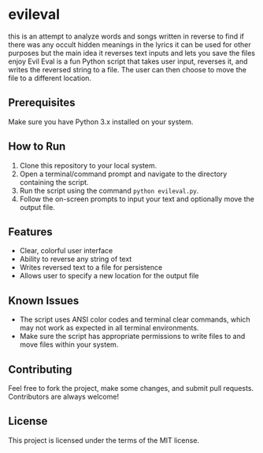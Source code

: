 # evileval
this is an attempt to analyze words and songs written in reverse to find if there was any occult hidden meanings in the lyrics it can be used for other purposes but the main idea it reverses text inputs and lets you save the files enjoy
Evil Eval is a fun Python script that takes user input, reverses it, and writes the reversed string to a file. The user can then choose to move the file to a different location.

## Prerequisites

Make sure you have Python 3.x installed on your system.

## How to Run

1. Clone this repository to your local system.
2. Open a terminal/command prompt and navigate to the directory containing the script.
3. Run the script using the command `python evileval.py`.
4. Follow the on-screen prompts to input your text and optionally move the output file.

## Features

- Clear, colorful user interface
- Ability to reverse any string of text
- Writes reversed text to a file for persistence
- Allows user to specify a new location for the output file

## Known Issues

- The script uses ANSI color codes and terminal clear commands, which may not work as expected in all terminal environments.
- Make sure the script has appropriate permissions to write files to and move files within your system.

## Contributing

Feel free to fork the project, make some changes, and submit pull requests. Contributors are always welcome!

## License

This project is licensed under the terms of the MIT license.
